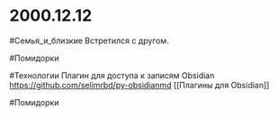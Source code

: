 # 2000.12.12

#Семья_и_близкие 
Встретился с другом.

#Помидорки

#Технологии 
Плагин для доступа к записям Obsidian
https://github.com/selimrbd/py-obsidianmd
[[Плагины для Obsidian]]

#Помидорки